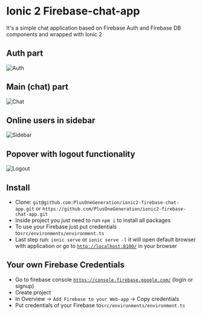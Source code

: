 # Ionic 2 Firebase-chat-app

It's a simple chat application based on Firebase Auth and Firebase DB components and wrapped with Ionic 2

## Auth part

![Auth](https://github.com/PlusOneGeneration/ionic2-firebase-chat-app/blob/master/src/assets/screenshot_ionic2_001.png)

## Main (chat) part

![Chat](https://github.com/PlusOneGeneration/ionic2-firebase-chat-app/blob/master/src/assets/screenshot_ionic2_002.png)

## Online users in sidebar

![Sidebar](https://github.com/PlusOneGeneration/ionic2-firebase-chat-app/blob/master/src/assets/1screenshot_ionic2_003.png)

## Popover with logout functionality

![Logout](https://github.com/PlusOneGeneration/ionic2-firebase-chat-app/blob/master/src/assets/1screenshot_ionic2_004.png)

## Install

* Clone: `git@github.com:PlusOneGeneration/ionic2-firebase-chat-app.git` or `https://github.com/PlusOneGeneration/ionic2-firebase-chat-app.git`
* Inside project you just need to run `npm i` to install all packages
* To use your Firebase just put credentials to`src/environments/environment.ts` 
* Last step run: `ionic serve` or `ionic serve -l` it will open default browser with application or go to [`http://localhost:8100/`](http://localhost:8100/) in your browser

## Your own Firebase Credentials

* Go to firebase console [`https://console.firebase.google.com/`](https://console.firebase.google.com/) (login or signup)
* Create project
* In Overview -> `Add Firebase to your Web-app` -> Copy credentials
* Put credentials of your Firebase to`src/environments/environment.ts`
